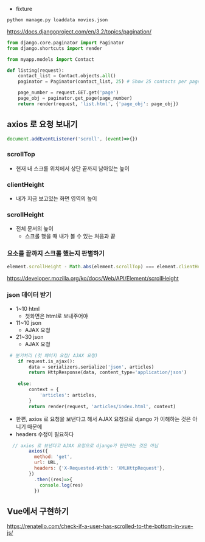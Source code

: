 

- fixture

```python
python manage.py loaddata movies.json
```



https://docs.djangoproject.com/en/3.2/topics/pagination/



```python
from django.core.paginator import Paginator
from django.shortcuts import render

from myapp.models import Contact

def listing(request):
    contact_list = Contact.objects.all()
    paginator = Paginator(contact_list, 25) # Show 25 contacts per page.

    page_number = request.GET.get('page')
    page_obj = paginator.get_page(page_number)
    return render(request, 'list.html', {'page_obj': page_obj})
```



## axios 로 요청 보내기



```javascript
document.addEventListener('scroll', (event)=>{})
```





### scrollTop

- 현재 내 스크롤 위치에서 상단 끝까지 남아있는 높이



### clientHeight

- 내가 지금 보고있는 화면 영역의 높이



### scrollHeight

- 전체 문서의 높이
  - 스크롤 했을 때 내가 볼 수 있는 처음과 끝



### 요소를 끝까지 스크롤 했는지 판별하기

```javascript
element.scrollHeight - Math.abs(element.scrollTop) === element.clientHeight
```

https://developer.mozilla.org/ko/docs/Web/API/Element/scrollHeight





### json 데이터 받기



- 1~10  html
  - 첫화면은 html로 보내주어야
- 11~10 json
  - AJAX 요청
- 21~30 json
  - AJAX 요청



```python
 # 분기처리 (첫 페이지 요청/ AJAX 요청)
    if request.is_ajax():
        data = serializers.serialize('json', articles)
        return HttpResponse(data, content_type='application/json')
        
    else:
        context = {
            'articles': articles,
        }
        return render(request, 'articles/index.html', context)
```

- 한편, axios 로 요청을 보낸다고 해서 AJAX 요청으로 django 가 이해하는 것은 아니기 때문에
- headers 수정이 필요하다



```javascript
  // axios 로 보낸다고 AJAX 요청으로 django가 판단하는 것은 아님
        axios({
          method: 'get',
          url: URL,
          headers: {'X-Requested-With': 'XMLHttpRequest'},
        })
          .then((res)=>{
            console.log(res)
          })
```





## Vue에서 구현하기

 https://renatello.com/check-if-a-user-has-scrolled-to-the-bottom-in-vue-js/

